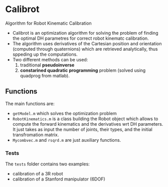 # Calibrot
Algorithm for Robot Kinematic Calibration

- Calibrot is an optimization algorithm for solving the problem of finding the optimal DH parametres for correct robot kinematc calibration.
- The algorithm uses derivatives of the Cartesian position and orientation (computed through quaternions) which are retrieved analytically, thus sppeding up the computations.
- Two different methods can be used: 
    1) traditional **pseudoinverse**
    2) **constarined quadratic programming** problem (solved using quadprog from matlab).

## Functions

The main functions are:
- `getModel.m` which solves the optimization problem
- `RobotKinematics.m` is a class building the Robot object which allows to compute the forward kinematics and the derivatives wrt DH parameters. It just takes as input the number of joints, their types, and the initial transfromation matrix.
- `Mycombvec.m` and `rsqrd.m` are just auxiliary functions.


### Tests
The `tests` folder contains two examples:
- calibration  of a 3R robot
- calibration of a Stanford manipulator (6DOF)

